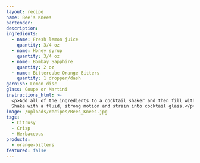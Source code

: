 ```yaml
---
layout: recipe
name: Bee’s Knees
bartender:
description:
ingredients:
  - name: Fresh lemon juice
    quantity: 3/4 oz
  - name: Honey syrup
    quantity: 3/4 oz
  - name: Bombay Sapphire
    quantity: 2 oz
  - name: Bittercube Orange Bitters
    quantity: 1 dropper/dash
garnish: Lemon disc
glass: Coupe or Martini
instructions_html: >-
  <p>Add all of the ingredients to a cocktail shaker and then fill with ice.
  Shake with a fluid, strong motion and strain into cocktail glass.</p>
image: /uploads/recipes/Bees_Knees.jpg
tags:
  - Citrusy
  - Crisp
  - Herbaceous
products:
  - orange-bitters
featured: false
---
```




